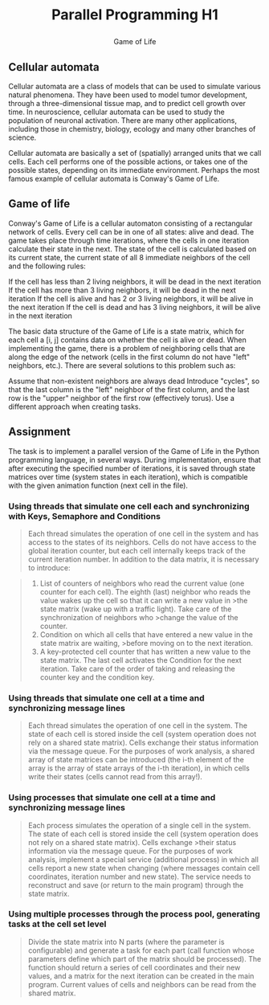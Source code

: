 # <p align= "center"> Parallel Programming H1 </p>
  <p align= "center"> Game of Life </p>
  
## Cellular automata
Cellular automata are a class of models that can be used to simulate various natural phenomena. They have been used to model tumor development, through a three-dimensional tissue map, and to predict cell growth over time. In neuroscience, cellular automata can be used to study the population of neuronal activation. There are many other applications, including those in chemistry, biology, ecology and many other branches of science.

Cellular automata are basically a set of (spatially) arranged units that we call cells. Each cell performs one of the possible actions, or takes one of the possible states, depending on its immediate environment. Perhaps the most famous example of cellular automata is Conway's Game of Life.

## Game of life
Conway's Game of Life is a cellular automaton consisting of a rectangular network of cells. Every cell can be in one of all states: alive and dead. The game takes place through time iterations, where the cells in one iteration calculate their state in the next. The state of the cell is calculated based on its current state, the current state of all 8 immediate neighbors of the cell and the following rules:

If the cell has less than 2 living neighbors, it will be dead in the next iteration
If the cell has more than 3 living neighbors, it will be dead in the next iteration
If the cell is alive and has 2 or 3 living neighbors, it will be alive in the next iteration
If the cell is dead and has 3 living neighbors, it will be alive in the next iteration

The basic data structure of the Game of Life is a state matrix, which for each cell a [i, j] contains data on whether the cell is alive or dead. When implementing the game, there is a problem of neighboring cells that are along the edge of the network (cells in the first column do not have "left" neighbors, etc.). There are several solutions to this problem such as:

Assume that non-existent neighbors are always dead
Introduce "cycles", so that the last column is the "left" neighbor of the first column, and the last row is the "upper" neighbor of the first row (effectively torus).
Use a different approach when creating tasks.

## Assignment
The task is to implement a parallel version of the Game of Life in the Python programming language, in several ways. During implementation, ensure that after executing the specified number of iterations, it is saved through state matrices over time (system states in each iteration), which is compatible with the given animation function (next cell in the file).

### Using threads that simulate one cell each and synchronizing with Keys, Semaphore and Conditions 
>Each thread simulates the operation of one cell in the system and has access to the states of its neighbors. Cells do not have access to the global iteration counter, but each cell internally keeps track of the current iteration number. In addition to the data matrix, it is necessary to introduce:

>1. List of counters of neighbors who read the current value (one counter for each cell). 
The eighth (last) neighbor who reads the value wakes up the cell so that it can write a new value in >the state matrix (wake up with a traffic light). Take care of the synchronization of neighbors who >change the value of the counter.
>2. Condition on which all cells that have entered a new value in the state matrix are waiting, >before moving on to the next iteration.
>3. A key-protected cell counter that has written a new value to the state matrix. The last cell activates the Condition for the next iteration. Take care of the order of taking and releasing the counter key and the condition key.

### Using threads that simulate one cell at a time and synchronizing message lines
>Each thread simulates the operation of one cell in the system. The state of each cell is stored inside the cell (system operation does not rely on a shared state matrix). Cells exchange their status information via the message queue. For the purposes of work analysis, a shared array of state matrices can be introduced (the i-th element of the array is the array of state arrays of the i-th iteration), in which cells write their states (cells cannot read from this array!).

### Using processes that simulate one cell at a time and synchronizing message lines
>Each process simulates the operation of a single cell in the system. The state of each cell is stored inside the cell (system operation does not rely on a shared state matrix). Cells exchange >their status information via the message queue. For the purposes of work analysis, implement a special service (additional process) in which all cells report a new state when changing (where messages contain cell coordinates, iteration number and new state). The service needs to reconstruct and save (or return to the main program) through the state matrix.

### Using multiple processes through the process pool, generating tasks at the cell set level
>Divide the state matrix into N parts (where the parameter is configurable) and generate a task for each part (call function whose parameters define which part of the matrix should be processed). The function should return a series of cell coordinates and their new values, and a matrix for the next iteration can be created in the main program. Current values of cells and neighbors can be read from the shared matrix.

